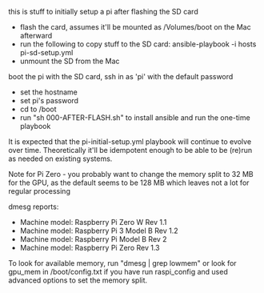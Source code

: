 this is stuff to initially setup a pi after flashing the SD card

 - flash the card, assumes it'll be mounted as /Volumes/boot on the Mac afterward
 - run the following to copy stuff to the SD card:
    ansible-playbook -i hosts pi-sd-setup.yml
 - unmount the SD from the Mac

boot the pi with the SD card, ssh in as 'pi' with the default password
 - set the hostname
 - set pi's password
 - cd to /boot
 - run "sh 000-AFTER-FLASH.sh" to install ansible and run the one-time playbook

It is expected that the pi-initial-setup.yml playbook will continue to
evolve over time.  Theoretically it'll be idempotent enough to be able
to be (re)run as needed on existing systems.

Note for Pi Zero - you probably want to change the memory split to 32 MB for the GPU,
as the default seems to be 128 MB which leaves not a lot for regular processing

dmesg reports:

 * Machine model: Raspberry Pi Zero W Rev 1.1
 * Machine model: Raspberry Pi 3 Model B Rev 1.2
 * Machine model: Raspberry Pi Model B Rev 2
 * Machine model: Raspberry Pi Zero Rev 1.3
 
To look for available memory, run "dmesg | grep lowmem" or look for gpu_mem
in /boot/config.txt if you have run raspi_config and used advanced options
to set the memory split.
